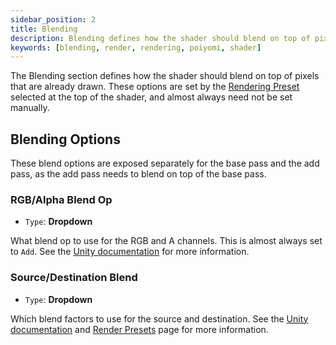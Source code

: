 ```yaml
---
sidebar_position: 2
title: Blending
description: Blending defines how the shader should blend on top of pixels that are already drawn, typically set by the Rendering Preset.
keywords: [blending, render, rendering, poiyomi, shader]
---
```


The Blending section defines how the shader should blend on top of pixels that are already drawn. These options are set by the [Rendering Preset](/docs/general/render-preset.md) selected at the top of the shader, and almost always need not be set manually.

## Blending Options

These blend options are exposed separately for the base pass and the add pass, as the add pass needs to blend on top of the base pass.

### RGB/Alpha Blend Op

- `Type`: **Dropdown**

What blend op to use for the RGB and A channels. This is almost always set to `Add`. See the [Unity documentation](https://docs.unity3d.com/Manual/SL-BlendOp.html) for more information.

### Source/Destination Blend

- `Type`: **Dropdown**

Which blend factors to use for the source and destination. See the [Unity documentation](https://docs.unity3d.com/Manual/SL-Blend.html) and [Render Presets](/docs/general/render-preset.md) page for more information.
